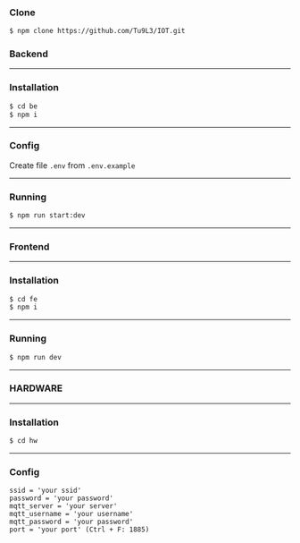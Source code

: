 ### Clone

```bash
$ npm clone https://github.com/Tu9L3/IOT.git
```

### Backend

---
### Installation
```bash
$ cd be
$ npm i
```
---
### Config
Create file `.env` from `.env.example`

---
### Running
```bash
$ npm run start:dev
```

---
### Frontend

---
### Installation
```bash
$ cd fe
$ npm i
```

---
### Running
```bash
$ npm run dev
```

---
### HARDWARE

---
### Installation
```bash
$ cd hw
```

---
### Config

```
ssid = 'your ssid'
password = 'your password'
mqtt_server = 'your server'
mqtt_username = 'your username'
mqtt_password = 'your password'
port = 'your port' (Ctrl + F: 1885)
```